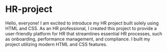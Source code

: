 # HR-project
Hello, everyone! I am excited to introduce my HR project built solely using HTML and CSS.   As an HR professional,  I created this project to provide a user-friendly platform for HR that streamlines essential HR processes, such as onboarding, performance management, and compliance.   I built my project utilizing modern HTML and CSS features. 

